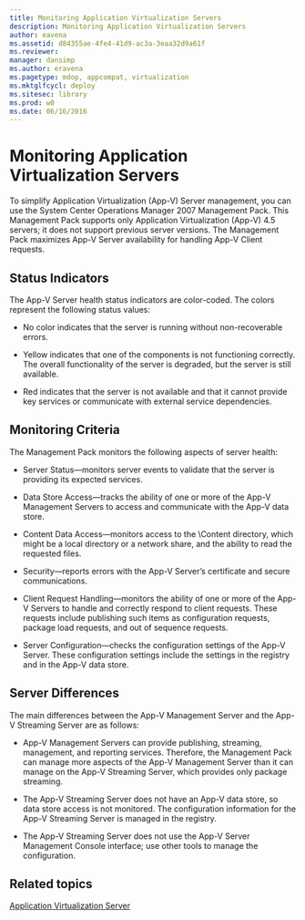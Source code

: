 ```yaml
---
title: Monitoring Application Virtualization Servers
description: Monitoring Application Virtualization Servers
author: eavena
ms.assetid: d84355ae-4fe4-41d9-ac3a-3eaa32d9a61f
ms.reviewer: 
manager: dansimp
ms.author: eravena
ms.pagetype: mdop, appcompat, virtualization
ms.mktglfcycl: deploy
ms.sitesec: library
ms.prod: w8
ms.date: 06/16/2016
---
```



# Monitoring Application Virtualization Servers


To simplify Application Virtualization (App-V) Server management, you can use the System Center Operations Manager 2007 Management Pack. This Management Pack supports only Application Virtualization (App-V) 4.5 servers; it does not support previous server versions. The Management Pack maximizes App-V Server availability for handling App-V Client requests.

## Status Indicators


The App-V Server health status indicators are color-coded. The colors represent the following status values:

-   No color indicates that the server is running without non-recoverable errors.

-   Yellow indicates that one of the components is not functioning correctly. The overall functionality of the server is degraded, but the server is still available.

-   Red indicates that the server is not available and that it cannot provide key services or communicate with external service dependencies.

## Monitoring Criteria


The Management Pack monitors the following aspects of server health:

-   Server Status—monitors server events to validate that the server is providing its expected services.

-   Data Store Access—tracks the ability of one or more of the App-V Management Servers to access and communicate with the App-V data store.

-   Content Data Access—monitors access to the \\Content directory, which might be a local directory or a network share, and the ability to read the requested files.

-   Security—reports errors with the App-V Server’s certificate and secure communications.

-   Client Request Handling—monitors the ability of one or more of the App-V Servers to handle and correctly respond to client requests. These requests include publishing such items as configuration requests, package load requests, and out of sequence requests.

-   Server Configuration—checks the configuration settings of the App-V Server. These configuration settings include the settings in the registry and in the App-V data store.

## Server Differences


The main differences between the App-V Management Server and the App-V Streaming Server are as follows:

-   App-V Management Servers can provide publishing, streaming, management, and reporting services. Therefore, the Management Pack can manage more aspects of the App-V Management Server than it can manage on the App-V Streaming Server, which provides only package streaming.

-   The App-V Streaming Server does not have an App-V data store, so data store access is not monitored. The configuration information for the App-V Streaming Server is managed in the registry.

-   The App-V Streaming Server does not use the App-V Server Management Console interface; use other tools to manage the configuration.

## Related topics


[Application Virtualization Server](application-virtualization-server.md)

 

 





